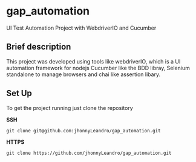 # gap_automation
UI Test Automation Project with WebdriverIO and Cucumber

##  Brief description
This project was developed using tools like webdriverIO, which is a UI automation framework for nodejs
Cucumber like the BDD libray, Selenium standalone to manage browsers and chai like assertion libary.


## Set Up

To get the project running just clone the repository


**SSH**

`git clone git@github.com:jhonnyLeandro/gap_automation.git`


**HTTPS**

`git clone https://github.com/jhonnyLeandro/gap_automation.git`